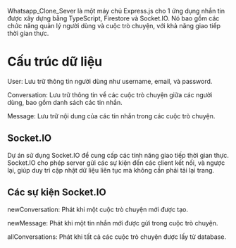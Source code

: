 <p> Whatsapp_Clone_Sever là một máy chủ Express.js cho 1 ứng dụng nhắn tin được xây dựng bằng TypeScript, Firestore và Socket.IO. Nó bao gồm các chức năng quản lý người dùng và cuộc trò chuyện, với khả năng giao tiếp thời gian thực.</p>
<h1>Cấu trúc dữ liệu</h1>
<p>User: Lưu trữ thông tin người dùng như username, email, và password.</p>
<p>Conversation: Lưu trữ thông tin về các cuộc trò chuyện giữa các người dùng, bao gồm danh sách các tin nhắn.</p>
<p>Message: Lưu trữ nội dung của các tin nhắn trong các cuộc trò chuyện.</p>
<h2>Socket.IO</h2>
<p>Dự án sử dụng Socket.IO để cung cấp các tính năng giao tiếp thời gian thực. Socket.IO cho phép server gửi các sự kiện đến các client kết nối, và ngược lại, giúp duy trì cập nhật dữ liệu liên tục mà không cần phải tải lại trang.</p>
<h2>Các sự kiện Socket.IO</h2>
<p>newConversation: Phát khi một cuộc trò chuyện mới được tạo.</p>
<p>newMessage: Phát khi một tin nhắn mới được gửi trong cuộc trò chuyện.</p>
<p>allConversations: Phát khi tất cả các cuộc trò chuyện được lấy từ database.</p>
